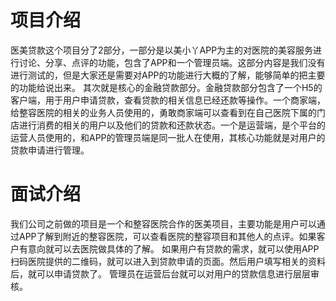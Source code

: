 # 项目介绍
医美贷款这个项目分了2部分，一部分是以美小丫APP为主的对医院的美容服务进行讨论、分享、点评的功能，包含了APP和一个管理员端。这部分内容是我们没有进行测试的，但是大家还是需要对APP的功能进行大概的了解，能够简单的把主要的功能给说出来。
其次就是核心的金融贷款部分。金融贷款部分包含了一个H5的客户端，用于用户申请贷款，查看贷款的相关信息已经还款等操作。一个商家端，给整容医院的相关的业务人员使用的，勇敢商家端可以查看到在自己医院下属的门店进行消费的相关的用户以及他们的贷款和还款状态。一个是运营端，是个平台的运营人员使用的，和APP的管理员端是同一批人在使用，其核心功能就是对用户的贷款申请进行管理。

# 面试介绍
我们公司之前做的项目是一个和整容医院合作的医美项目，主要功能是用户可以通过APP了解到附近的整容医院，可以查看医院的整容项目和其他人的点评。如果客户有意向就可以去医院做具体的了解。
如果用户有贷款的需求，就可以使用APP扫码医院提供的二维码，就可以进入到贷款申请的页面。然后用户填写相关的资料后，就可以申请贷款了。
管理员在运营后台就可以对用户的贷款信息进行层层审核。